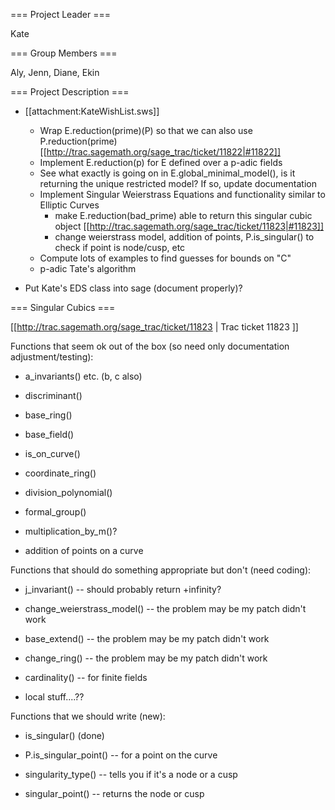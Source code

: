 === Project Leader ===

Kate

=== Group Members ===

Aly, Jenn, Diane, Ekin

=== Project Description ===

* [[attachment:KateWishList.sws]]
  * Wrap E.reduction(prime)(P) so that we can also use P.reduction(prime) [[http://trac.sagemath.org/sage_trac/ticket/11822|#11822]]
  * Implement E.reduction(p) for E defined over a p-adic fields 
  * See what exactly is going on in E.global_minimal_model(), is it returning the unique restricted model?  If so, update documentation
  * Implement Singular Weierstrass Equations and functionality similar to Elliptic Curves 
     * make E.reduction(bad_prime) able to return this singular cubic object [[http://trac.sagemath.org/sage_trac/ticket/11823|#11823]]
     * change weierstrass model, addition of points, P.is_singular() to check if point is node/cusp, etc
  * Compute lots of examples to find guesses for bounds on "C"
  * p-adic Tate's algorithm

* Put Kate's EDS class into sage (document properly)?

=== Singular Cubics ===

[[http://trac.sagemath.org/sage_trac/ticket/11823 | Trac ticket 11823 ]]

Functions that seem ok out of the box (so need only documentation adjustment/testing):

* a_invariants() etc. (b, c also)

* discriminant()

* base_ring()

* base_field()

* is_on_curve()

* coordinate_ring()

* division_polynomial()

* formal_group()

* multiplication_by_m()?

* addition of points on a curve

Functions that should do something appropriate but don't (need coding):

* j_invariant() -- should probably return +infinity?

* change_weierstrass_model() -- the problem may be my patch didn't work

* base_extend() -- the problem may be my patch didn't work

* change_ring() -- the problem may be my patch didn't work

* cardinality() -- for finite fields
* local stuff....??

Functions that we should write (new):

* is_singular() (done)

* P.is_singular_point() -- for a point on the curve

* singularity_type() -- tells you if it's a node or a cusp

* singular_point() -- returns the node or cusp
